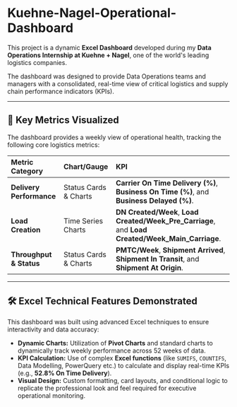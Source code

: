 # Kuehne-Nagel-Operational-Dashboard

This project is a dynamic **Excel Dashboard** developed during my **Data Operations Internship at Kuehne + Nagel**, one of the world's leading logistics companies.

The dashboard was designed to provide Data Operations teams and managers with a consolidated, real-time view of critical logistics and supply chain performance indicators (KPIs).

---

## 🚀 Key Metrics Visualized

The dashboard provides a weekly view of operational health, tracking the following core logistics metrics:

| Metric Category | Chart/Gauge | KPI |
| :--- | :--- | :--- |
| **Delivery Performance** | Status Cards & Charts | **Carrier On Time Delivery (%)**, **Business On Time (%)**, and **Business Delayed (%)**. |
| **Load Creation** | Time Series Charts | **DN Created/Week**, **Load Created/Week_Pre_Carriage**, and **Load Created/Week_Main_Carriage**. |
| **Throughput & Status** | Status Cards & Charts | **PMTC/Week**, **Shipment Arrived**, **Shipment In Transit**, and **Shipment At Origin**. |

---

## 🛠️ Excel Technical Features Demonstrated

This dashboard was built using advanced Excel techniques to ensure interactivity and data accuracy:

* **Dynamic Charts:** Utilization of **Pivot Charts** and standard charts to dynamically track weekly performance across 52 weeks of data.
* **KPI Calculation:** Use of complex **Excel functions** (like `SUMIFS`, `COUNTIFS`, Data Modelling, PowerQuery etc.) to calculate and display real-time KPIs (e.g., **52.8% On Time Delivery**).
* **Visual Design:** Custom formatting, card layouts, and conditional logic to replicate the professional look and feel required for executive operational monitoring.

